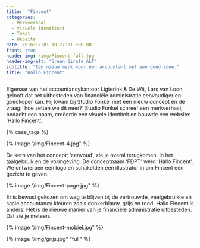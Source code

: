 ```yaml
---
title:  "Fincent"
categories: 
  - Merkverhaal
  - Visuele identiteit
  - Tekst
  - Website
date: 2016-12-01 10:27:01 +00:00
front: true
header-img: /img/Fincent-full.jpg
header-img-alt: "Green Girafe ALT"
subtitle: "Een nieuw merk voor een accountant met een goed idee."
title: "Hallo Fincent"
---
```

Eigenaar van het accountancykantoor Ligterink & De Wit, Lars van Loon, gelooft dat het uitbesteden van financiële administratie eenvoudiger en goedkoper kan. Hij kwam bij Studio Fonkel met een nieuw concept én de vraag: ‘hoe zetten we dit neer?’ Studio Fonkel schreef een merkverhaal, bedacht een naam, creëerde een visuele identiteit en bouwde een website: ‘Hallo Fincent’.

{% case_tags %}

{% image “/img/Fincent-4.jpg" %}

De kern van het concept; ‘eenvoud’, zie je overal terugkomen. In het taalgebruik en de vormgeving. De conceptnaam ‘FDPT’ werd ‘Hallo Fincent’. We ontwierpen een logo en schakelden een illustrator in om Fincent een gezicht te geven.    

{% image “/img/Fincent-page.jpg" %}

Er is bewust gekozen om weg te blijven bij de vertrouwde, veelgebruikte en saaie accountancy kleuren zoals donkerblauw, grijs en rood. Hallo Fincent is anders. Het is de nieuwe manier van je financiële administratie uitbesteden. Dat zie je meteen.

{% image “/img/Fincent-mobiel.jpg" %}

{% image “/img/grijs.jpg" "full" %}